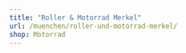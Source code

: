```yaml
---
title: "Roller & Motorrad Merkel"
url: /muenchen/roller-und-motorrad-merkel/
shop: Motorrad
---
```

